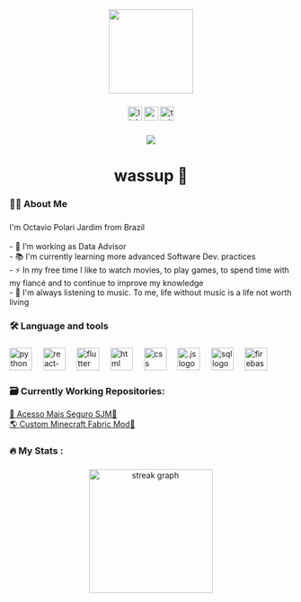 <div align="center">
  <img height="150" src="https://jumpshare.com/s/5pZFtDyXbnzMUDEmkVit"  />
</div>

###

<div align="center">
  <img src="https://img.shields.io/static/v1?message=LinkedIn&logo=linkedin&label=&color=0077B5&logoColor=white&labelColor=&style=for-the-badge" height="25" alt="linkedin logo"  />
  <img src="https://img.shields.io/static/v1?message=Youtube&logo=youtube&label=&color=FF0000&logoColor=white&labelColor=&style=for-the-badge" height="25" alt="youtube logo"  />
  <img src="https://img.shields.io/static/v1?message=Twitter&logo=twitter&label=&color=1DA1F2&logoColor=white&labelColor=&style=for-the-badge" height="25" alt="twitter logo"  />
</div>

###

<div align="center">
  <img src="https://visitor-badge.laobi.icu/badge?page_id=octavio-polari.octavio.polari&"  />
</div>

###

<h1 align="center">wassup 🤙</h1>

###

<h3 align="left">👩‍💻  About Me</h3>

###

<p align="left">
  I'm Octavio Polari Jardim from Brazil<br>
  <br>
  - 🔭 I’m working as Data Advisor<br>
  - 📚 I'm currently learning more advanced Software Dev. practices<br>
  - ⚡ In my free time I like to watch movies, to play games, to spend time with my fiancé and to continue to improve my knowledge<br>
  - 🎵 I'm always listening to music. To me, life without music is a life not worth living
</p>

###

<h3 align="left">🛠 Language and tools</h3>

###

<div align="left">
  <img src="https://cdn.jsdelivr.net/gh/devicons/devicon/icons/python/python-original-wordmark.svg" height="40" alt="python logo"  />
  <img width="12" />
  <img src="https://img.icons8.com/?size=100&id=123603&format=png&color=000000" height="40" alt="react-native logo"  />
  <img width="12" />
  <img src="https://img.icons8.com/?size=100&id=7I3BjCqe9rjG&format=png&color=000000" height="40" alt="flutter logo"  />
  <img width="12" />
  <img src="https://img.icons8.com/?size=100&id=20909&format=png&color=000000" height="40" alt="html logo"  />
  <img width="12" />
  <img src="https://img.icons8.com/?size=100&id=21278&format=png&color=000000" height="40" alt="css logo"  />
  <img width="12" />
  <img src="https://img.icons8.com/?size=100&id=108784&format=png&color=000000" height="40" alt=".js logo"  />
  <img width="12" />
  <img src="https://img.icons8.com/?size=100&id=J6KcaRLsTgpZ&format=png&color=000000" height="40" alt="sql logo"  />
  <img width="12" />
  <img src="https://cdn.jsdelivr.net/gh/devicons/devicon/icons/firebase/firebase-plain-wordmark.svg" height="40" alt="firebase logo"  />
  <img width="12" />
</div>

###

<h3 align="left">🗃️    Currently Working Repositories:</h3>

<a align="left" href="https://github.com/octavio-polari/acesso-mais-seguro-sjm" target="_blank" style="text-decoration=none">📱 Acesso Mais Seguro SJM🔗</a><br>
<a align="left" href="https://github.com/octavio-polari/Fabric-Dimensions-Boss-1.21.x" target="_blank" style="text-decoration=none">🌎 Custom Minecraft Fabric Mod🔗</a>

###

<h3 align="left">🔥   My Stats :</h3>

###

<div align="center">
  <img src="https://streak-stats.demolab.com?user=octavio-polari&locale=en&mode=daily&theme=dark&hide_border=false&border_radius=5&order=3" height="220" alt="streak graph"  />
</div>

###
